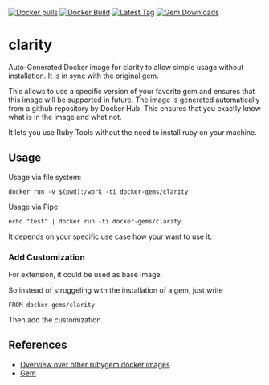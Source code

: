 [![Docker pulls](https://img.shields.io/docker/pulls/rubygem/clarity.svg)](https://hub.docker.com/r/rubygem/clarity/)
[![Docker Build](https://img.shields.io/docker/automated/rubygem/clarity.svg)](https://hub.docker.com/r/rubygem/clarity/)
[![Latest Tag](https://img.shields.io/github/tag/docker-rubygem/clarity.svg)](https://hub.docker.com/r/rubygem/clarity/)
[![Gem Downloads](https://img.shields.io/gem/dt/clarity.svg)](https://rubygems.org/gems/clarity/)
# clarity

Auto-Generated Docker image for clarity to allow simple usage without installation.
It is in sync with the original gem.

This allows to use a specific version of your favorite gem and ensures that this image will be supported in future.
The image is generated automatically from a github repository by Docker Hub.
This ensures that you exactly know what is in the image and what not.

It lets you use Ruby Tools without the need to install ruby on your machine.

## Usage

Usage via file system:

`docker run -v $(pwd):/work -ti docker-gems/clarity`

Usage via Pipe:

`echo "test" | docker run -ti docker-gems/clarity`

It depends on your specific use case how your want to use it.

### Add Customization

For extension, it could be used as base image.

So instead of struggeling with the installation of a gem, just write

`FROM docker-gems/clarity`

Then add the customization.

## References

 - [Overview over other rubygem docker images](https://github.com/thinkbot/docker-rubygem)
 - [Gem](https://rubygems.org/gems/clarity/)
